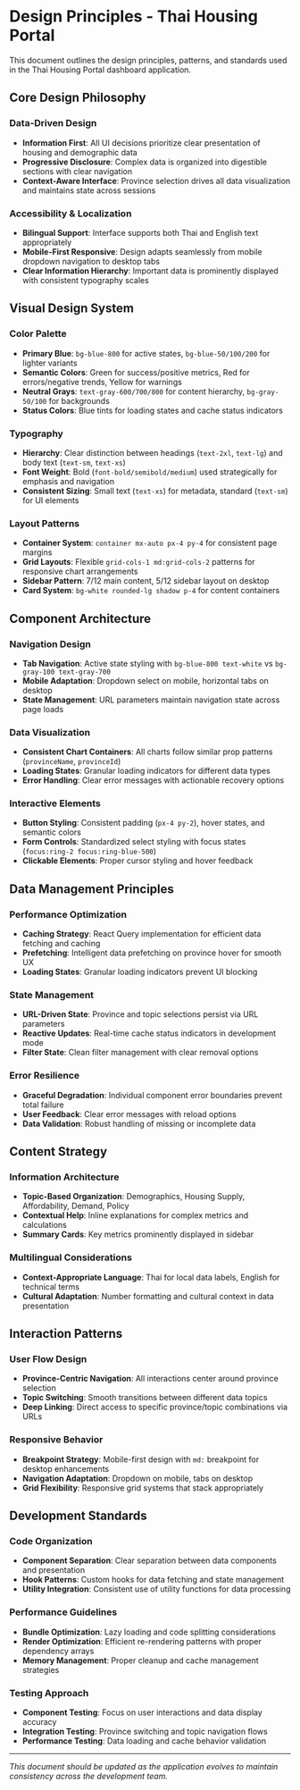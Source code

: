 # Design Principles - Thai Housing Portal

This document outlines the design principles, patterns, and standards used in the Thai Housing Portal dashboard application.

## Core Design Philosophy

### Data-Driven Design
- **Information First**: All UI decisions prioritize clear presentation of housing and demographic data
- **Progressive Disclosure**: Complex data is organized into digestible sections with clear navigation
- **Context-Aware Interface**: Province selection drives all data visualization and maintains state across sessions

### Accessibility & Localization
- **Bilingual Support**: Interface supports both Thai and English text appropriately
- **Mobile-First Responsive**: Design adapts seamlessly from mobile dropdown navigation to desktop tabs
- **Clear Information Hierarchy**: Important data is prominently displayed with consistent typography scales

## Visual Design System

### Color Palette
- **Primary Blue**: `bg-blue-800` for active states, `bg-blue-50/100/200` for lighter variants
- **Semantic Colors**: Green for success/positive metrics, Red for errors/negative trends, Yellow for warnings
- **Neutral Grays**: `text-gray-600/700/800` for content hierarchy, `bg-gray-50/100` for backgrounds
- **Status Colors**: Blue tints for loading states and cache status indicators

### Typography
- **Hierarchy**: Clear distinction between headings (`text-2xl`, `text-lg`) and body text (`text-sm`, `text-xs`)
- **Font Weight**: Bold (`font-bold/semibold/medium`) used strategically for emphasis and navigation
- **Consistent Sizing**: Small text (`text-xs`) for metadata, standard (`text-sm`) for UI elements

### Layout Patterns
- **Container System**: `container mx-auto px-4 py-4` for consistent page margins
- **Grid Layouts**: Flexible `grid-cols-1 md:grid-cols-2` patterns for responsive chart arrangements
- **Sidebar Pattern**: 7/12 main content, 5/12 sidebar layout on desktop
- **Card System**: `bg-white rounded-lg shadow p-4` for content containers

## Component Architecture

### Navigation Design
- **Tab Navigation**: Active state styling with `bg-blue-800 text-white` vs `bg-gray-100 text-gray-700`
- **Mobile Adaptation**: Dropdown select on mobile, horizontal tabs on desktop
- **State Management**: URL parameters maintain navigation state across page loads

### Data Visualization
- **Consistent Chart Containers**: All charts follow similar prop patterns (`provinceName`, `provinceId`)
- **Loading States**: Granular loading indicators for different data types
- **Error Handling**: Clear error messages with actionable recovery options

### Interactive Elements
- **Button Styling**: Consistent padding (`px-4 py-2`), hover states, and semantic colors
- **Form Controls**: Standardized select styling with focus states (`focus:ring-2 focus:ring-blue-500`)
- **Clickable Elements**: Proper cursor styling and hover feedback

## Data Management Principles

### Performance Optimization
- **Caching Strategy**: React Query implementation for efficient data fetching and caching
- **Prefetching**: Intelligent data prefetching on province hover for smooth UX
- **Loading States**: Granular loading indicators prevent UI blocking

### State Management
- **URL-Driven State**: Province and topic selections persist via URL parameters
- **Reactive Updates**: Real-time cache status indicators in development mode
- **Filter State**: Clean filter management with clear removal options

### Error Resilience
- **Graceful Degradation**: Individual component error boundaries prevent total failure
- **User Feedback**: Clear error messages with reload options
- **Data Validation**: Robust handling of missing or incomplete data

## Content Strategy

### Information Architecture
- **Topic-Based Organization**: Demographics, Housing Supply, Affordability, Demand, Policy
- **Contextual Help**: Inline explanations for complex metrics and calculations
- **Summary Cards**: Key metrics prominently displayed in sidebar

### Multilingual Considerations
- **Context-Appropriate Language**: Thai for local data labels, English for technical terms
- **Cultural Adaptation**: Number formatting and cultural context in data presentation

## Interaction Patterns

### User Flow Design
- **Province-Centric Navigation**: All interactions center around province selection
- **Topic Switching**: Smooth transitions between different data topics
- **Deep Linking**: Direct access to specific province/topic combinations via URLs

### Responsive Behavior
- **Breakpoint Strategy**: Mobile-first design with `md:` breakpoint for desktop enhancements
- **Navigation Adaptation**: Dropdown on mobile, tabs on desktop
- **Grid Flexibility**: Responsive grid systems that stack appropriately

## Development Standards

### Code Organization
- **Component Separation**: Clear separation between data components and presentation
- **Hook Patterns**: Custom hooks for data fetching and state management
- **Utility Integration**: Consistent use of utility functions for data processing

### Performance Guidelines
- **Bundle Optimization**: Lazy loading and code splitting considerations
- **Render Optimization**: Efficient re-rendering patterns with proper dependency arrays
- **Memory Management**: Proper cleanup and cache management strategies

### Testing Approach
- **Component Testing**: Focus on user interactions and data display accuracy
- **Integration Testing**: Province switching and topic navigation flows
- **Performance Testing**: Data loading and cache behavior validation

---

*This document should be updated as the application evolves to maintain consistency across the development team.*
